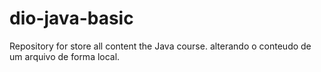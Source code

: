 # dio-java-basic
Repository for store all content the Java course.
alterando o conteudo de um arquivo de forma local.